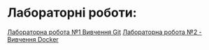 # Лабораторні роботи:
[Лабораторна робота №1 Вивчення Git](https://github.com/Reveno/git.git)
[Лабораторна робота №2 - Вивчення Docker](https://github.com/Reveno/tutorial-docker.git)
